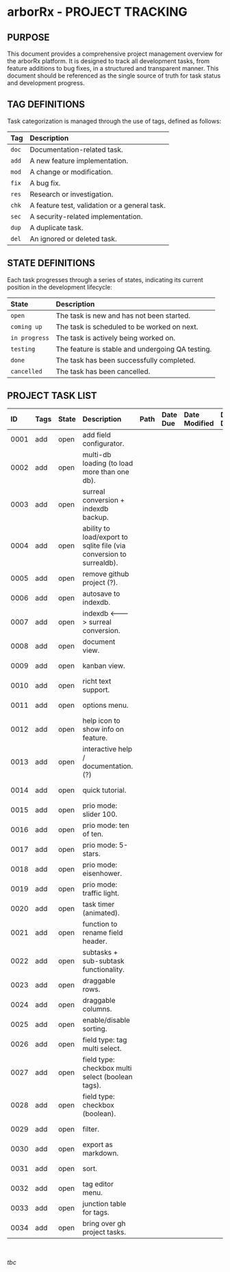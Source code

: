 # arborRx - PROJECT TRACKING

## PURPOSE

This document provides a comprehensive project management overview for the arborRx platform. It is designed to track all development tasks, from feature additions to bug fixes, in a structured and transparent manner. This document should be referenced as the single source of truth for task status and development progress.

## TAG DEFINITIONS

Task categorization is managed through the use of tags, defined as follows:

| Tag   | Description                                       |
| :---- | :------------------------------------------------ |
| `doc` | Documentation-related task.                       |
| `add` | A new feature implementation.                     |
| `mod` | A change or modification.                         |
| `fix` | A bug fix.                                        |
| `res` | Research or investigation.                        |
| `chk` | A feature test, validation or a general task.     |
| `sec` | A security-related implementation.                |
| `dup` | A duplicate task.                                 |
| `del` | An ignored or deleted task.                       |

## STATE DEFINITIONS

Each task progresses through a series of states, indicating its current position in the development lifecycle:

| State         | Description                                       |
| :------------ | :------------------------------------------------ |
| `open`        | The task is new and has not been started.         |
| `coming up`   | The task is scheduled to be worked on next.       |
| `in progress` | The task is actively being worked on.             |
| `testing`     | The feature is stable and undergoing QA testing.  |
| `done`        | The task has been successfully completed.         |
| `cancelled`   | The task has been cancelled.                      |

## PROJECT TASK LIST

| ID    | Tags  | State       | Description                                                                     | Path       | Date Due   | Date Modified   | Date Done   | Date Created   | Remarks   |
| :-----| :-----| :---------- | :-------------------------------------------------------------------------------| :--------- | :--------- | :-------------- | :---------- | :------------- | :-------- |
| 0001  | add   | open        | add field configurator.                                                         |            |            |                 |             | 2025-06-20     |           |
| 0002  | add   | open        | multi-db loading (to load more than one db).                                    |            |            |                 |             | 2025-06-20     |           |
| 0003  | add   | open        | surreal conversion + indexdb backup.                                            |            |            |                 |             | 2025-06-20     |           |
| 0004  | add   | open        | ability to load/export to sqlite file (via conversion to surrealdb).            |            |            |                 |             | 2025-06-20     |           |
| 0005  | add   | open        | remove github project (?).                                                      |            |            |                 |             | 2025-06-20     |           |
| 0006  | add   | open        | autosave to indexdb.                                                            |            |            |                 |             | 2025-06-20     |           |
| 0007  | add   | open        | indexdb <---> surreal conversion.                                               |            |            |                 |             | 2025-06-20     |           |
| 0008  | add   | open        | document view.                                                                  |            |            |                 |             | 2025-06-20     |           |
| 0009  | add   | open        | kanban view.                                                                    |            |            |                 |             | 2025-06-20     |           |
| 0010  | add   | open        | richt text support.                                                             |            |            |                 |             | 2025-06-20     |           |
| 0011  | add   | open        | options menu.                                                                   |            |            |                 |             | 2025-06-20     |           |
| 0012  | add   | open        | help icon to show info on feature.                                              |            |            |                 |             | 2025-06-20     |           |
| 0013  | add   | open        | interactive help / documentation. (?)                                           |            |            |                 |             | 2025-06-20     |           |
| 0014  | add   | open        | quick tutorial.                                                                 |            |            |                 |             | 2025-06-20     |           |
| 0015  | add   | open        | prio mode: slider 100.                                                          |            |            |                 |             | 2025-06-20     |           |
| 0016  | add   | open        | prio mode: ten of ten.                                                          |            |            |                 |             | 2025-06-20     |           |
| 0017  | add   | open        | prio mode: 5-stars.                                                             |            |            |                 |             | 2025-06-20     |           |
| 0018  | add   | open        | prio mode: eisenhower.                                                          |            |            |                 |             | 2025-06-20     |           |
| 0019  | add   | open        | prio mode: traffic light.                                                       |            |            |                 |             | 2025-06-20     |           |
| 0020  | add   | open        | task timer (animated).                                                          |            |            |                 |             | 2025-06-20     |           |
| 0021  | add   | open        | function to rename field header.                                                |            |            |                 |             | 2025-06-20     |           |
| 0022  | add   | open        | subtasks + sub-subtask functionality.                                           |            |            |                 |             | 2025-06-20     |           |
| 0023  | add   | open        | draggable rows.                                                                 |            |            |                 |             | 2025-06-20     |           |
| 0024  | add   | open        | draggable columns.                                                              |            |            |                 |             | 2025-06-20     |           |
| 0025  | add   | open        | enable/disable sorting.                                                         |            |            |                 |             | 2025-06-20     |           |
| 0026  | add   | open        | field type: tag multi select.                                                   |            |            |                 |             | 2025-06-20     |           |
| 0027  | add   | open        | field type: checkbox multi select (boolean tags).                               |            |            |                 |             | 2025-06-20     |           |
| 0028  | add   | open        | field type: checkbox (boolean).                                                 |            |            |                 |             | 2025-06-20     |           |
| 0029  | add   | open        | filter.                                                                         |            |            |                 |             | 2025-06-20     |           |
| 0030  | add   | open        | export as markdown.                                                             |            |            |                 |             | 2025-06-20     |           |
| 0031  | add   | open        | sort.                                                                           |            |            |                 |             | 2025-06-20     |           |
| 0032  | add   | open        | tag editor menu.                                                                |            |            |                 |             | 2025-06-20     |           |
| 0033  | add   | open        | junction table for tags.                                                        |            |            |                 |             | 2025-06-20     |           |
| 0034  | add   | open        | bring over gh project tasks.                                                    |            |            |                 |             | 2025-06-20     |           |


<br>

_tbc_